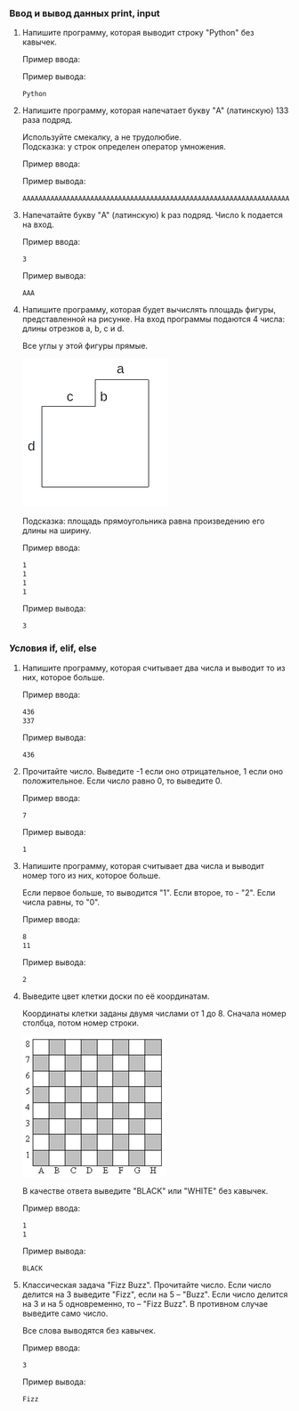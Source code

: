 ### Ввод и вывод данных print, input

1. Напишите программу, которая выводит строку "Python" без кавычек.

    Пример ввода:

    Пример вывода:
    ~~~
    Python
    ~~~

1. Напишите программу, которая напечатает букву "A" (латинскую) 133 раза подряд.

    Используйте смекалку, а не трудолюбие. \
    Подсказка: у строк определен оператор умножения.

    Пример ввода:

    Пример вывода:
    ~~~
    AAAAAAAAAAAAAAAAAAAAAAAAAAAAAAAAAAAAAAAAAAAAAAAAAAAAAAAAAAAAAAAAAAAAAAAAAAAAAAAAAAAAAAAAAAAAAAAAAAAAAAAAAAAAAAAAAAAAA
    ~~~

1. Напечатайте букву "A" (латинскую) k раз подряд. Число k подается на вход.

    Пример ввода:
    ~~~
    3
    ~~~
    Пример вывода:
    ~~~
    AAA
    ~~~

1. Напишите программу, которая будет вычислять площадь фигуры, представленной на рисунке. На вход программы подаются 4 числа: длины отрезков a, b, c и d.

    Все углы у этой фигуры прямые.

    ![](./img/ch_3_t_4.png)

    Подсказка: площадь прямоугольника равна произведению его длины на ширину.

    Пример ввода:
    ~~~
    1
    1
    1
    1
    ~~~
    Пример вывода:
    ~~~
    3
    ~~~

### Условия if, elif, else

1. Напишите программу, которая считывает два числа и выводит то из них, которое больше.

    Пример ввода:
    ~~~
    436
    337
    ~~~
    Пример вывода:
    ~~~
    436
    ~~~

1. Прочитайте число. Выведите -1 если оно отрицательное, 1 если оно положительное. Если число равно 0, то выведите 0. 

    Пример ввода:
    ~~~
    7
    ~~~
    Пример вывода:
    ~~~
    1
    ~~~

1. Напишите программу, которая считывает два числа и выводит номер того из них, которое больше.

    Если первое больше, то выводится "1". Если второе, то - "2". Если числа равны, то "0".

    Пример ввода:
    ~~~
    8
    11
    ~~~
    Пример вывода:
    ~~~
    2
    ~~~

1. Выведите цвет клетки доски по её координатам.

    Координаты клетки заданы двумя числами от 1 до 8. Сначала номер столбца, потом номер строки.

    ![](./img/ch_3_t_4.asp)

    В качестве ответа выведите "BLACK" или "WHITE" без кавычек.

    Пример ввода:
    ~~~
    1
    1
    ~~~
    Пример вывода:
    ~~~
    BLACK
    ~~~

1. Классическая задача "Fizz Buzz".
Прочитайте число. Если число делится на 3 выведите "Fizz", если на 5 – "Buzz". Если число делится на 3 и на 5 одновременно, то – "Fizz Buzz". В противном случае выведите само число. 

    Все слова выводятся без кавычек.

    Пример ввода:
    ~~~
    3
    ~~~
    Пример вывода:
    ~~~
    Fizz
    ~~~